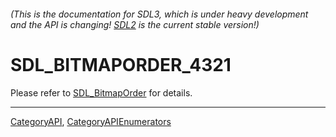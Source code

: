 ###### (This is the documentation for SDL3, which is under heavy development and the API is changing! [SDL2](https://wiki.libsdl.org/SDL2/) is the current stable version!)
# SDL_BITMAPORDER_4321

Please refer to [SDL_BitmapOrder](SDL_BitmapOrder) for details.

----
[CategoryAPI](CategoryAPI), [CategoryAPIEnumerators](CategoryAPIEnumerators)

